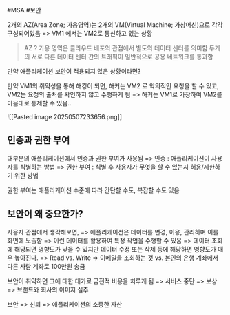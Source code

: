 #MSA #보안 

2개의 AZ(Area Zone; 가용영역)는 2개의 VM(Virtual Machine; 가상머신)으로 각각 구성되어있음 => VM1 에서는 VM2로 통신하고 있는 상황

> AZ ? 
> 가용 영역은 클라우드 배포의 관점에서 별도의 데이터 센터를 의미함
> 두개의 서로 다른 데이터 센터 간의 트래픽이 일반적으로 공용 네트워크를 통과함

만약 애플리케이션 보안이 적용되지 않은 상황이라면?

만약 VM1의 취약성을 통해 해킹이 되면, 해커는 VM2 로 악의적인 요청을 할 수 있고, VM2는 요청의 출처를 확인하지 않고 수행하게 됨 => 해커는 VM1로 가장하여 VM2를 마음대로 통제할 수 있음..


![[Pasted image 20250507233656.png]]

## 인증과 권한 부여
대부분의 애플리케이션에서 인증과 권한 부여가 사용됨
=> 인증 : 애플리케이션이 사용자를 식별하는 방법
=> 권한 부여 : 식별 후 사용자가 무엇을 할 수 있는지 허용/제한하기 위한 방법 

권한 부여는 애플리케이션 수준에 따라 간단할 수도, 복잡할 수도 있음

## 보안이 왜 중요한가?
사용자 관점에서 생각해보면,
=> 애플리케이션은 데이터를 변경, 이용, 관리하며 이를 화면에 노출함
=> 이런 데이터를 활용하여 특정 작업을 수행할 수 있음
=> 데이터 조회에 해당되면 영향도가 낮을 수 있지만 데이터 수정 또는 삭제 등에 해당하면 영향도가 매우 높아진다. 
=> Read vs. Write
=> 이메일을 조회하는 것 vs. 본인의 은행 계좌에서 다른 사람 계좌로 100만원 송금

보안이 취약하면 그에 대한 대가로 금전적 비용을 치루게 됨
=> 서비스 중단 
=> 보상
=> 브랜드와 회사의 이미지 실추

보안 => 신뢰 => 애플리케이션의 소중한 자산
